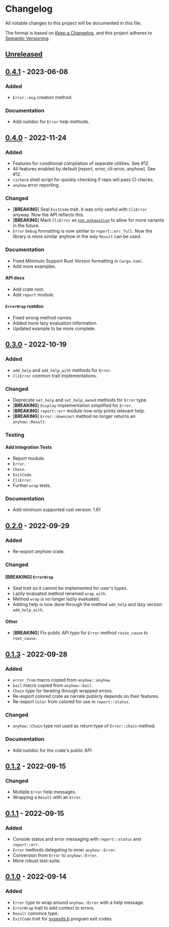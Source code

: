 # Changelog

All notable changes to this project will be documented in this file.

The format is based on [Keep a Changelog](https://keepachangelog.com/en/1.0.0/),
and this project adheres to [Semantic
Versioning](https://semver.org/spec/v2.0.0.html).

## [Unreleased]

## [0.4.1] - 2023-06-08

### Added

- `Error::msg` creation method.

### Documentation

- Add rustdoc for `Error` help methods.

## [0.4.0] - 2022-11-24

### Added

- Features for conditional compilation of separate utilities. See #12.
- All features enabled by default [report, error, cli-error, anyhow]. See #12.
- `cicheck` shell script for quickly checking if repo will pass CI checks.
- `anyhow` error reporting.

### Changed

- [**BREAKING**] Seal `ExitCode` trait. It was only useful with `CliError`
  anyway. Now the API reflects this.
- [**BREAKING**] Mark `CliError` as
  [`non_exhaustive`](https://doc.rust-lang.org/reference/attributes/type_system.html)
  to allow for more variants in the future.
- `Error` `Debug` formatting is now similar to `report::err_full`. Now the
  library is more similar anyhow in the way `Result` can be used.

### Documentation

- Fixed Minimum Support Rust Version formatting in `Cargo.toml`.
- Add more examples.

#### API docs

- Add crate root.
- Add `report` module.

#### `ErrorWrap` rustdoc

- Fixed wrong method names.
- Added more lazy evaluation information.
- Updated example to be more complete.

## [0.3.0] - 2022-10-19

### Added

- `add_help` and `add_help_with` methods for `Error`.
- `CliError` common trait implementations.

### Changed

- Deprecate `set_help` and `set_help_owned` methods for `Error` type.
- [**BREAKING**] `Display` implementation simplified for `Error`.
- [**BREAKING**] `report::err` module now only prints relevant help.
- [**BREAKING**] `Error::downcast` method no longer returns an `anyhow::Result`.

### Testing

#### Add Integration Tests

- Report module.
- `Error`.
- `Chain`.
- `ExitCode`.
- `CliError`.
- Further `wrap` tests.

### Documentation

- Add minimum supported rust version: 1.61

## [0.2.0] - 2022-09-29

### Added

- Re-export anyhow crate.

### Changed

#### [**BREAKING**] `ErrorWrap`

- Seal trait so it cannot be implemented for user's types.
- Lazily evaluated method renamed `wrap_with`.
- Method `wrap` is no longer lazily evaluated.
- Adding help is now done through the method `add_help` and lazy version
  `add_help_with`.

#### Other

- [**BREAKING**] Fix public API typo for `Error` method `route_cause` to
  `root_cause`.

## [0.1.3] - 2022-09-28

### Added

- `error_from` macro copied from `anyhow::anyhow`.
- `bail` macro copied from `anyhow::bail`.
- `Chain` type for iterating through wrapped errors.
- Re-export colored crate as narrate publicly depends on their
  features.
- Re-export `Color` from colored for use in `report::status`.

### Changed

- `anyhow::Chain` type not used as return type of `Error::chain` method.

### Documentation

- Add rustdoc for the crate's public API.

## [0.1.2] - 2022-09-15

### Changed

- Multiple `Error` help messages.
- Wrapping a `Result` with an `Error`.

## [0.1.1] - 2022-09-15

### Added

- Console status and error messaging with `report::status` and `report::err`.
- `Error` methods delegating to inner `anyhow::Error`.
- Conversion from `Error` to `anyhow::Error`.
- More robust test-suite.

## [0.1.0] - 2022-09-14

### Added

- `Error` type to wrap around `anyhow::Error` with a help message.
- `ErrorWrap` trait to add context to errors.
- `Result` convince type.
- `ExitCode` trait for [sysexits.h](https://man.openbsd.org/sysexits.3) program
  exit codes.

[Unreleased]: https://github.com/sonro/narrate/compare/v0.4.1...HEAD
[0.4.1]: https://github.com/sonro/narrate/releases/tag/v0.4.1
[0.4.0]: https://github.com/sonro/narrate/releases/tag/v0.4.0
[0.3.0]: https://github.com/sonro/narrate/releases/tag/v0.3.0
[0.2.0]: https://github.com/sonro/narrate/releases/tag/v0.2.0
[0.1.3]: https://github.com/sonro/narrate/releases/tag/v0.1.3
[0.1.2]: https://github.com/sonro/narrate/releases/tag/v0.1.2
[0.1.1]: https://github.com/sonro/narrate/releases/tag/v0.1.1
[0.1.0]: https://github.com/sonro/narrate/releases/tag/v0.1.0
